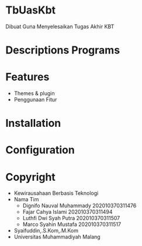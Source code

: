 # TbUasKbt
Dibuat Guna Menyelesaikan Tugas Akhir KBT 

# Descriptions Programs
# Features
- Themes & plugin
- Penggunaan Fitur
# Installation
# Configuration
# Copyright
- Kewirausahaan Berbasis Teknologi
- Nama Tim
  - Dignifo Nauval Muhammady 202010370311476
  - Fajar Cahya Islami       202010370311494
  - Luthfi Dwi Syah Putra    202010370311507
  - Marco Syahin Mustafa     202010370311517
- Syaifuddin,.S.Kom,.M.Kom
- Universitas Muhammadiyah Malang
